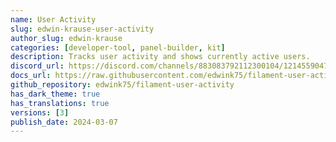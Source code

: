 ```yaml
---
name: User Activity
slug: edwin-krause-user-activity
author_slug: edwin-krause
categories: [developer-tool, panel-builder, kit]
description: Tracks user activity and shows currently active users.
discord_url: https://discord.com/channels/883083792112300104/1214559047898894366
docs_url: https://raw.githubusercontent.com/edwink75/filament-user-activity/main/README.md
github_repository: edwink75/filament-user-activity
has_dark_theme: true
has_translations: true
versions: [3]
publish_date: 2024-03-07
---
```

